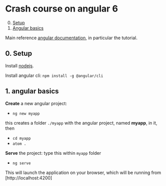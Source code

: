 # Crash course on angular 6

0. [Setup](#ngsetup)
1. [Angular basics](#ngbas)



Main reference [angular documentation](https://angular.io/docs), in particular the tutorial.

<a name="ngsetup"></a>
## 0. Setup

Install [nodejs](https://nodejs.org/en/download/).

Install angular cli: `npm install -g @angular/cli`

<a name="ngbas"></a>
## 1. angular basics

**Create** a new angular project:
+ `ng new myapp`

this creates a folder `./myapp` with the angular project, named **myapp**, in it, then
+ `cd myapp`
+ `atom .`

**Serve** the project: type this within `myapp` folder
+ `ng serve`

This will launch the application on your browser, which will be running from [http://localhost:4200]

